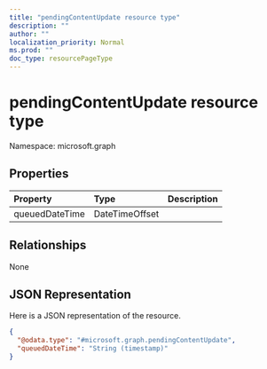 ```yaml
---
title: "pendingContentUpdate resource type"
description: ""
author: ""
localization_priority: Normal
ms.prod: ""
doc_type: resourcePageType
---
```


# pendingContentUpdate resource type


Namespace: microsoft.graph



## Properties
|Property|Type|Description|
|:---|:---|:---|
|queuedDateTime|DateTimeOffset||

## Relationships
None

## JSON Representation
Here is a JSON representation of the resource.
<!-- {
  "blockType": "resource",
  "@odata.type": "microsoft.graph.pendingContentUpdate"
}
-->
``` json
{
  "@odata.type": "#microsoft.graph.pendingContentUpdate",
  "queuedDateTime": "String (timestamp)"
}
```

